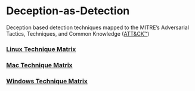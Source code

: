# Deception-as-Detection
Deception based detection techniques mapped to the MITRE’s Adversarial Tactics, Techniques, and Common Knowledge ([ATT&CK™](https://attack.mitre.org))

### [Linux Technique Matrix](Linux-matrix.md)
### [Mac Technique Matrix](Mac-matrix.md)
### [Windows Technique Matrix](Windows-matrix.md)


